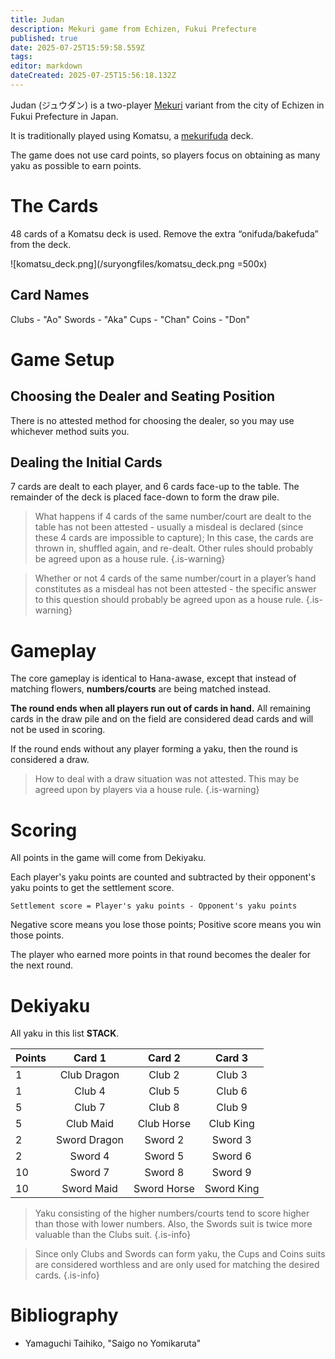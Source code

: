```yaml
---
title: Judan
description: Mekuri game from Echizen, Fukui Prefecture
published: true
date: 2025-07-25T15:59:58.559Z
tags: 
editor: markdown
dateCreated: 2025-07-25T15:56:18.132Z
---
```


Judan (ジュウダン) is a two-player [Mekuri](/en/mekurifuda/games/mekuri) variant from the city of Echizen in Fukui Prefecture in Japan.

It is traditionally played using Komatsu, a [mekurifuda](/en/mekurifuda) deck.

The game does not use card points, so players focus on obtaining as many yaku as possible to earn points.

# The Cards
48 cards of a Komatsu deck is used. Remove the extra “onifuda/bakefuda” from the deck.

![komatsu_deck.png](/suryongfiles/komatsu_deck.png =500x)

## Card Names
Clubs - "Ao"
Swords - "Aka"
Cups - "Chan"
Coins - "Don"

# Game Setup
## Choosing the Dealer and Seating Position
There is no attested method for choosing the dealer, so you may use whichever method suits you.

## Dealing the Initial Cards
7 cards are dealt to each player, and 6 cards face-up to the table. The remainder of the deck is placed face-down to form the draw pile.

> What happens if 4 cards of the same number/court are dealt to the table has not been attested - usually a misdeal is declared (since these 4 cards are impossible to capture); In this case, the cards are thrown in, shuffled again, and re-dealt. Other rules should probably be agreed upon as a house rule.
{.is-warning}

> Whether or not 4 cards of the same number/court in a player’s hand constitutes as a misdeal has not been attested - the specific answer to this question should probably be agreed upon as a house rule.
{.is-warning}

# Gameplay
The core gameplay is identical to Hana-awase, except that instead of matching flowers, **numbers/courts** are being matched instead.

**The round ends when all players run out of cards in hand.** All remaining cards in the draw pile and on the field are considered dead cards and will not be used in scoring.

If the round ends without any player forming a yaku, then the round is considered a draw.

> How to deal with a draw situation was not attested. This may be agreed upon by players via a house rule.
{.is-warning}

# Scoring
All points in the game will come from Dekiyaku.

Each player's yaku points are counted and subtracted by their opponent's yaku points to get the settlement score.

`Settlement score = Player's yaku points - Opponent's yaku points`

Negative score means you lose those points; Positive score means you win those points.

The player who earned more points in that round becomes the dealer for the next round.



# Dekiyaku
All yaku in this list **STACK**.

| Points | Card 1 | Card 2 | Card 3 |
|:---|:---:|:---:|:---:|
|1| Club Dragon | Club 2 | Club 3 |
|1| Club 4 | Club 5 | Club 6 |
|5| Club 7 | Club 8 | Club 9 |
|5| Club Maid | Club Horse | Club King |
|2| Sword Dragon | Sword 2 | Sword 3 |
|2| Sword 4 | Sword 5 | Sword 6 |
|10| Sword 7 | Sword 8 | Sword 9 |
|10| Sword Maid | Sword Horse | Sword King |

> Yaku consisting of the higher numbers/courts tend to score higher than those with lower numbers. Also, the Swords suit is twice more valuable than the Clubs suit.
{.is-info}

> Since only Clubs and Swords can form yaku, the Cups and Coins suits are considered worthless and are only used for matching the desired cards.
{.is-info}

# Bibliography
- Yamaguchi Taihiko, "Saigo no Yomikaruta"
